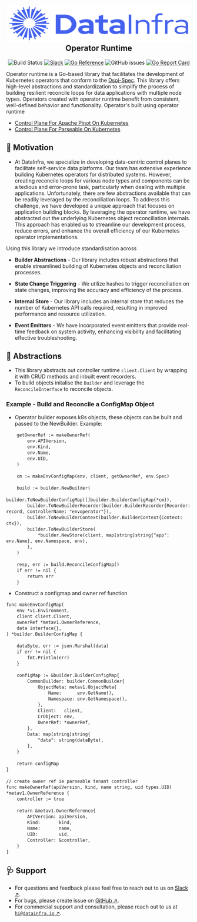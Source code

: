 <h2 align="center">
  <picture>
    <img alt="DataInfra Logo" src="https://raw.githubusercontent.com/datainfrahq/.github/main/images/logo.svg" width="500" height="100">
  </picture>
  <br>
  Operator Runtime
  </br>
</h2>


<div align="center">

![Build Status](https://github.com/kmetaxas/operator-runtime/actions/workflows/go.yml/badge.svg) [![Slack](https://img.shields.io/badge/slack-brightgreen.svg?logo=slack&label=Community&style=flat&color=%2373DC8C&)](https://launchpass.com/datainfra-workspace)
[![Go Reference](https://pkg.go.dev/badge/github.com/kmetaxas/operator-runtime.svg)](https://pkg.go.dev/github.com/kmetaxas/operator-runtime)
![GitHub issues](https://img.shields.io/github/issues/kmetaxas/operator-runtime) [![Go Report Card](https://goreportcard.com/badge/github.com/kmetaxas/operator-runtime)](https://goreportcard.com/report/github.com/kmetaxas/operator-runtime)

</div>

Operator runtime is a Go-based library that facilitates the development of Kubernetes operators that conform to the [Dsoi-Spec](https://github.com/datainfrahq/dsoi-spec). This library offers high-level abstractions and standardization to simplify the process of building resilient reconcile loops for data applications with multiple node types. Operators created with operator runtime benefit from consistent, well-defined behavior and functionality.
Operator's built using operator runtime
- [Control Plane For Apache Pinot On Kubernetes](https://github.com/datainfrahq/pinot-control-plane-k8s)
- [Control Plane For Parseable On Kubernetes](https://github.com/parseablehq/operator)

## :dart: Motivation

- At DataInfra, we specialize in developing data-centric control planes to facilitate self-service data platforms. Our team has extensive experience building Kubernetes operators for distributed systems. However, creating reconcile loops for various node types and components can be a tedious and error-prone task, particularly when dealing with multiple applications. Unfortunately, there are few abstractions available that can be readily leveraged by the reconciliation loops. To address this challenge, we have developed a unique approach that focuses on application building blocks. By leveraging the operator runtime, we have abstracted out the underlying Kubernetes object reconciliation internals. This approach has enabled us to streamline our development process, reduce errors, and enhance the overall efficiency of our Kubernetes operator implementations.

Using this library we introduce standardisation across
 
- **Builder Abstractions** - Our library includes robust abstractions that enable streamlined building of Kubernetes objects and reconciliation processes.

- **State Change Triggering** - We utilize hashes to trigger reconciliation on state changes, improving the accuracy and efficiency of the process.

- **Internal Store** - Our library includes an internal store that reduces the number of Kubernetes API calls required, resulting in improved performance and resource utilization.

- **Event Emitters** - We have incorporated event emitters that provide real-time feedback on system activity, enhancing visibility and facilitating effective troubleshooting.

## :bricks: Abstractions

- This library abstracts out controller runtime ```client.Client``` by wrapping it with CRUD methods and inbuilt event recorders.
- To build objects initalise the ```Builder``` and leverage the ```ReconcileInterface``` to reconcile objects.

### Example - Build and Reconcile a ConfigMap Object

- Operator builder exposes k8s objects, these objects can be built and passed to the NewBuilder. Example:
```
	getOwnerRef := makeOwnerRef(
		env.APIVersion,
		env.Kind,
		env.Name,
		env.UID,
	)

	cm := makeEnvConfigMap(env, client, getOwnerRef, env.Spec)

	build := builder.NewBuilder(
		builder.ToNewBuilderConfigMap([]builder.BuilderConfigMap{*cm}),
		builder.ToNewBuilderRecorder(builder.BuilderRecorder{Recorder: record, ControllerName: "envoperator"}),
		builder.ToNewBuilderContext(builder.BuilderContext{Context: ctx}),
		builder.ToNewBuilderStore(
			*builder.NewStore(client, map[string]string{"app": env.Name}, env.Namespace, env),
		),
	)

	resp, err := build.ReconcileConfigMap()
	if err != nil {
		return err
	}
```

- Construct a configmap and owner ref function

```
func makeEnvConfigMap(
	env *v1.Environment,
	client client.Client,
	ownerRef *metav1.OwnerReference,
	data interface{},
) *builder.BuilderConfigMap {

	dataByte, err := json.Marshal(data)
	if err != nil {
		fmt.Println(err)
	}

	configMap := &builder.BuilderConfigMap{
		CommonBuilder: builder.CommonBuilder{
			ObjectMeta: metav1.ObjectMeta{
				Name:      env.GetName(),
				Namespace: env.GetNamespace(),
			},
			Client:   client,
			CrObject: env,
			OwnerRef: *ownerRef,
		},
		Data: map[string]string{
			"data": string(dataByte),
		},
	}

	return configMap
}

// create owner ref ie parseable tenant controller
func makeOwnerRef(apiVersion, kind, name string, uid types.UID) *metav1.OwnerReference {
	controller := true

	return &metav1.OwnerReference{
		APIVersion: apiVersion,
		Kind:       kind,
		Name:       name,
		UID:        uid,
		Controller: &controller,
	}
}

```

## :stethoscope: Support

- For questions and feedback please feel free to reach out to us on [Slack ↗︎](https://launchpass.com/datainfra-workspace).
- For bugs, please create issue on [GitHub ↗︎](https://github.com/kmetaxas/operator-runtime/issues).
- For commercial support and consultation, please reach out to us at [`hi@datainfra.io` ↗︎](mailto:hi@datainfra.io).
